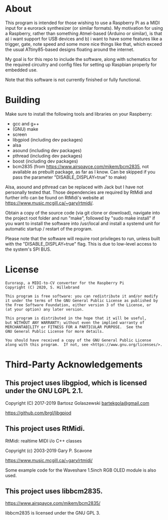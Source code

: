 # About

This program is intended for those wishing to use a Raspberry Pi as a MIDI input for a eurorack synthesizer (or similar formats). My motivation for using a Raspberry, rather than something Atmel-based (Arduino or similar), is that a) i want support for USB devices and b) i want to have some features like a trigger, gate, note speed and some more nice things like that, which exceed the usual ATtiny85-based designs floating around the internet.

My goal is for this repo to include the software, along with schematics for the required circuitry and config files for setting up Raspbian properly for embedded use.

Note that this software is not currently finished or fully functional.

# Building

Make sure to install the following tools and libraries on your Raspberry:

* gcc and g++
* (GNU) make
* screen
* libgpiod (including dev packages)
* alsa
* asound (including dev packages)
* pthread (including dev packages)
* boost (including dev packages)
* bcm2835 (from https://www.airspayce.com/mikem/bcm2835, not available as prebuilt package, as far as I know. Can be skipped if you pass the parameter "DISABLE_DISPLAY=true"
to make)

Alsa, asound and pthread can be replaced with Jack but I have not personally tested that. Those dependencies are required by RtMidi and further info can be
found on RtMidi's website at https://www.music.mcgill.ca/~gary/rtmidi/.

Obtain a copy of the source code (via git clone or download), navigate into the project root folder and run "make",
followed by "sudo make install" if you want to install the software into /usr/local and install a systemd unit
for automatic startup / restart of the program.

Please note that the software will require root privileges to run, unless built with the "DISABLE_DISPLAY=true" flag. This is due to low-level access to the system's SPI BUS.

# License

    Eurorasp, a MIDI-to-CV converter for the Raspberry Pi
    Copyright (C) 2020, S. Hillebrand

    This program is free software: you can redistribute it and/or modify
    it under the terms of the GNU General Public License as published by
    the Free Software Foundation, either version 3 of the License, or
    (at your option) any later version.

    This program is distributed in the hope that it will be useful,
    but WITHOUT ANY WARRANTY; without even the implied warranty of
    MERCHANTABILITY or FITNESS FOR A PARTICULAR PURPOSE.  See the
    GNU General Public License for more details.

    You should have received a copy of the GNU General Public License
    along with this program.  If not, see <https://www.gnu.org/licenses/>.

# Third-Party Acknowledgements

## This project uses libgpiod, which is licensed under the GNU LGPL 2.1.

Copyright (C) 2017-2019 Bartosz Golaszewski <bartekgola@gmail.com>

https://github.com/brgl/libgpiod

## This project uses RtMidi.

RtMidi: realtime MIDI i/o C++ classes

Copyright (c) 2003-2019 Gary P. Scavone

https://www.music.mcgill.ca/~gary/rtmidi/

Some example code for the Waveshare 1.5inch RGB OLED module is also used.

## This project uses libbcm2835.

https://www.airspayce.com/mikem/bcm2835/

libbcm2835 is licensed under the GNU GPL 3.
